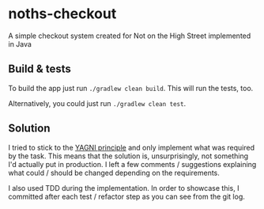 # noths-checkout
A simple checkout system created for Not on the High Street implemented in Java

## Build & tests

To build the app just run `./gradlew clean build`. This will run the tests, too.

Alternatively, you could just run `./gradlew clean test`.

## Solution

I tried to stick to the [YAGNI principle](https://www.martinfowler.com/bliki/Yagni.html) and only implement what was
required by the task. This means that the solution is, unsurprisingly, not something I'd actually put in production.
I left a few comments / suggestions explaining what could / should be changed depending on the requirements.

I also used TDD during the implementation. In order to showcase this, I committed after each test / refactor step
as you can see from the git log.